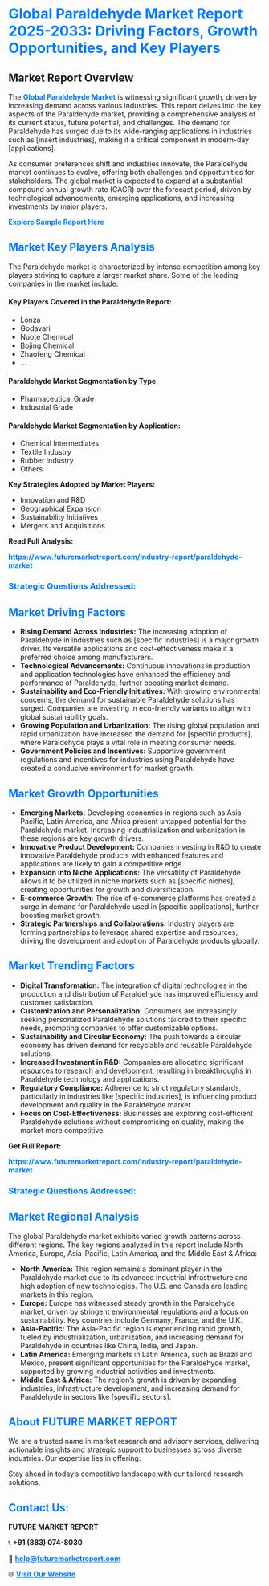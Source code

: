 <h1 style="color: #007BFF;">Global Paraldehyde Market Report 2025-2033: Driving Factors, Growth Opportunities, and Key Players</h1>

<section id="overview">
<h2>Market Report Overview</h2>
<p>The <a href="https://www.futuremarketreport.com/industry-report/paraldehyde-market" style="color: #007BFF; text-decoration: none;"><strong>Global Paraldehyde Market</strong></a> is witnessing significant growth, driven by increasing demand across various industries. This report delves into the key aspects of the Paraldehyde market, providing a comprehensive analysis of its current status, future potential, and challenges. The demand for Paraldehyde has surged due to its wide-ranging applications in industries such as [insert industries], making it a critical component in modern-day [applications].</p>
<p>As consumer preferences shift and industries innovate, the Paraldehyde market continues to evolve, offering both challenges and opportunities for stakeholders. The global market is expected to expand at a substantial compound annual growth rate (CAGR) over the forecast period, driven by technological advancements, emerging applications, and increasing investments by major players.</p>
</section>

<section id="overview">
<p><a href="https://www.futuremarketreport.com/request-sample/reportId=30848" style="color: #007BFF; text-decoration: none;"><strong>Explore Sample Report Here</strong></a></p>
</section>

<section id="key-players">
<h2 style="color: #007BFF;">Market Key Players Analysis</h2>
<p>The Paraldehyde market is characterized by intense competition among key players striving to capture a larger market share. Some of the leading companies in the market include:</p>
<h4>Key Players Covered in the Paraldehyde Report:</h4>
<ul><li>Lonza</li><li>Godavari</li><li>Nuote Chemical</li><li>Bojing Chemical</li><li>Zhaofeng Chemical</li><li>...</li></ul>
<h4>Paraldehyde Market Segmentation by Type:</h4>
<ul><li>Pharmaceutical Grade</li><li>Industrial Grade</li></ul>

<h4>Paraldehyde Market Segmentation by Application:</h4>
<ul><li>Chemical Intermediates</li><li>Textile Industry</li><li>Rubber Industry</li><li>Others</li></ul>
<p><strong>Key Strategies Adopted by Market Players:</strong></p>
<ul>
<li>Innovation and R&D</li>
<li>Geographical Expansion</li>
<li>Sustainability Initiatives</li>
<li>Mergers and Acquisitions</li>
</ul>
</section>

<section>
<p><strong>Read Full Analysis: </strong></p><a href="https://www.futuremarketreport.com/industry-report/paraldehyde-market" style="color: #007BFF; text-decoration: none;"><strong>https://www.futuremarketreport.com/industry-report/paraldehyde-market</strong></a>
<h3 style="color: #007BFF;">Strategic Questions Addressed:</h3>
</section>

<section id="driving-factors">
<h2 style="color: #007BFF;">Market Driving Factors</h2>
<ul>
<li><strong>Rising Demand Across Industries:</strong> The increasing adoption of Paraldehyde in industries such as [specific industries] is a major growth driver. Its versatile applications and cost-effectiveness make it a preferred choice among manufacturers.</li>
<li><strong>Technological Advancements:</strong> Continuous innovations in production and application technologies have enhanced the efficiency and performance of Paraldehyde, further boosting market demand.</li>
<li><strong>Sustainability and Eco-Friendly Initiatives:</strong> With growing environmental concerns, the demand for sustainable Paraldehyde solutions has surged. Companies are investing in eco-friendly variants to align with global sustainability goals.</li>
<li><strong>Growing Population and Urbanization:</strong> The rising global population and rapid urbanization have increased the demand for [specific products], where Paraldehyde plays a vital role in meeting consumer needs.</li>
<li><strong>Government Policies and Incentives:</strong> Supportive government regulations and incentives for industries using Paraldehyde have created a conducive environment for market growth.</li>
</ul>
</section>

<section id="growth-opportunities">
<h2 style="color: #007BFF;">Market Growth Opportunities</h2>
<ul>
<li><strong>Emerging Markets:</strong> Developing economies in regions such as Asia-Pacific, Latin America, and Africa present untapped potential for the Paraldehyde market. Increasing industrialization and urbanization in these regions are key growth drivers.</li>
<li><strong>Innovative Product Development:</strong> Companies investing in R&D to create innovative Paraldehyde products with enhanced features and applications are likely to gain a competitive edge.</li>
<li><strong>Expansion into Niche Applications:</strong> The versatility of Paraldehyde allows it to be utilized in niche markets such as [specific niches], creating opportunities for growth and diversification.</li>
<li><strong>E-commerce Growth:</strong> The rise of e-commerce platforms has created a surge in demand for Paraldehyde used in [specific applications], further boosting market growth.</li>
<li><strong>Strategic Partnerships and Collaborations:</strong> Industry players are forming partnerships to leverage shared expertise and resources, driving the development and adoption of Paraldehyde products globally.</li>
</ul>
</section>

<section id="trending-factors">
<h2 style="color: #007BFF;">Market Trending Factors</h2>
<ul>
<li><strong>Digital Transformation:</strong> The integration of digital technologies in the production and distribution of Paraldehyde has improved efficiency and customer satisfaction.</li>
<li><strong>Customization and Personalization:</strong> Consumers are increasingly seeking personalized Paraldehyde solutions tailored to their specific needs, prompting companies to offer customizable options.</li>
<li><strong>Sustainability and Circular Economy:</strong> The push towards a circular economy has driven demand for recyclable and reusable Paraldehyde solutions.</li>
<li><strong>Increased Investment in R&D:</strong> Companies are allocating significant resources to research and development, resulting in breakthroughs in Paraldehyde technology and applications.</li>
<li><strong>Regulatory Compliance:</strong> Adherence to strict regulatory standards, particularly in industries like [specific industries], is influencing product development and quality in the Paraldehyde market.</li>
<li><strong>Focus on Cost-Effectiveness:</strong> Businesses are exploring cost-efficient Paraldehyde solutions without compromising on quality, making the market more competitive.</li>
</ul>
</section>

<section>
<p><strong>Get Full Report: </strong></p><a href="https://www.futuremarketreport.com/industry-report/paraldehyde-market" style="color: #007BFF; text-decoration: none;"><strong>https://www.futuremarketreport.com/industry-report/paraldehyde-market</strong></a>
<h3 style="color: #007BFF;">Strategic Questions Addressed:</h3>
</section>


<section id="regional-analysis">
<h2 style="color: #007BFF;">Market Regional Analysis</h2>
<p>The global Paraldehyde market exhibits varied growth patterns across different regions. The key regions analyzed in this report include North America, Europe, Asia-Pacific, Latin America, and the Middle East & Africa:</p>
<ul>
<li><strong>North America:</strong> This region remains a dominant player in the Paraldehyde market due to its advanced industrial infrastructure and high adoption of new technologies. The U.S. and Canada are leading markets in this region.</li>
<li><strong>Europe:</strong> Europe has witnessed steady growth in the Paraldehyde market, driven by stringent environmental regulations and a focus on sustainability. Key countries include Germany, France, and the U.K.</li>
<li><strong>Asia-Pacific:</strong> The Asia-Pacific region is experiencing rapid growth, fueled by industrialization, urbanization, and increasing demand for Paraldehyde in countries like China, India, and Japan.</li>
<li><strong>Latin America:</strong> Emerging markets in Latin America, such as Brazil and Mexico, present significant opportunities for the Paraldehyde market, supported by growing industrial activities and investments.</li>
<li><strong>Middle East & Africa:</strong> The region’s growth is driven by expanding industries, infrastructure development, and increasing demand for Paraldehyde in sectors like [specific sectors].</li>
</ul>
</section>

<footer>
<h2 style="color: #007BFF;">About FUTURE MARKET REPORT</h2>
<p>We are a trusted name in market research and advisory services, delivering actionable insights and strategic support to businesses across diverse industries. Our expertise lies in offering:</p>

<p>Stay ahead in today’s competitive landscape with our tailored research solutions.</p>

<h2 style="color: #007BFF;">Contact Us:</h2>
<p><strong>FUTURE MARKET REPORT</strong></p>
<p>📞 <strong>+91 (883) 074-8030</strong></p>
<p>📧 <strong><a href="mailto:help@futuremarketreport.com" style="color: #007BFF;">help@futuremarketreport.com</a></strong></p>
<p>🌐 <strong><a href="https://www.futuremarketreport.com/" style="color: #007BFF;">Visit Our Website</a></strong></p>
</footer>